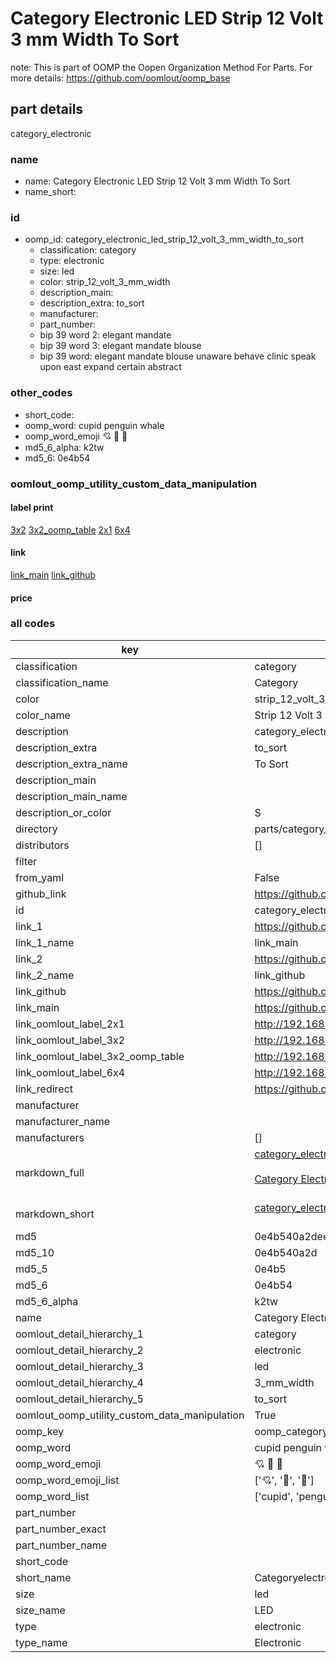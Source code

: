 # Category Electronic LED Strip 12 Volt 3 mm Width To Sort  

note: This is part of OOMP the Oopen Organization Method For Parts. For more details: https://github.com/oomlout/oomp_base

##  part details
  



category_electronic



### name
* name: Category Electronic LED Strip 12 Volt 3 mm Width To Sort
* name_short: 
### id
* oomp_id: category_electronic_led_strip_12_volt_3_mm_width_to_sort
  * classification: category
  * type: electronic
  * size: led
  * color: strip_12_volt_3_mm_width
  * description_main: 
  * description_extra: to_sort
  * manufacturer: 
  * part_number: 
  * bip 39 word 2: elegant mandate
  * bip 39 word 3: elegant mandate blouse
  * bip 39 word: elegant mandate blouse unaware behave clinic speak upon east expand certain abstract

### other_codes
* short_code: 
* oomp_word: cupid penguin whale
* oomp_word_emoji :cupid: :penguin: :whale:
* md5_6_alpha: k2tw
* md5_6: 0e4b54






### oomlout_oomp_utility_custom_data_manipulation
#### label print
[3x2](http://192.168.1.245:1112/?label=oomp%20k2tw)
[3x2_oomp_table](http://192.168.1.108:1112/?label=oomp%20k2tw)
[2x1](http://192.168.1.242:1112/?label=oomp%20k2tw)
[6x4](http://192.168.1.55:1112/?label=oomp%20k2tw)    

#### link

[link_main](https://github.com/oomlout/oomlout_oomp_version_1_messy/tree/main/parts/category_electronic_led_strip_12_volt_3_mm_width_to_sort) [link_github](https://github.com/oomlout/oomlout_oomp_version_1_messy/tree/main/parts/category_electronic_led_strip_12_volt_3_mm_width_to_sort)                             

#### price







### all codes 
| key | value |  
| --- | --- |  
| classification | category |  
| classification_name | Category |  
| color | strip_12_volt_3_mm_width |  
| color_name | Strip 12 Volt 3 mm Width |  
| description | category_electronic |  
| description_extra | to_sort |  
| description_extra_name | To Sort |  
| description_main |  |  
| description_main_name |  |  
| description_or_color | S  |  
| directory | parts/category_electronic_led_strip_12_volt_3_mm_width_to_sort |  
| distributors | [] |  
| filter |  |  
| from_yaml | False |  
| github_link | https://github.com/oomlout/oomlout_oomp_part_src/tree/main/parts/category_electronic_led_strip_12_volt_3_mm_width_to_sort |  
| id | category_electronic_led_strip_12_volt_3_mm_width_to_sort |  
| link_1 | https://github.com/oomlout/oomlout_oomp_version_1_messy/tree/main/parts/category_electronic_led_strip_12_volt_3_mm_width_to_sort |  
| link_1_name | link_main |  
| link_2 | https://github.com/oomlout/oomlout_oomp_version_1_messy/tree/main/parts/category_electronic_led_strip_12_volt_3_mm_width_to_sort |  
| link_2_name | link_github |  
| link_github | https://github.com/oomlout/oomlout_oomp_version_1_messy/tree/main/parts/category_electronic_led_strip_12_volt_3_mm_width_to_sort |  
| link_main | https://github.com/oomlout/oomlout_oomp_version_1_messy/tree/main/parts/category_electronic_led_strip_12_volt_3_mm_width_to_sort |  
| link_oomlout_label_2x1 | http://192.168.1.242:1112/?label=oomp%20k2tw |  
| link_oomlout_label_3x2 | http://192.168.1.245:1112/?label=oomp%20k2tw |  
| link_oomlout_label_3x2_oomp_table | http://192.168.1.108:1112/?label=oomp%20k2tw |  
| link_oomlout_label_6x4 | http://192.168.1.55:1112/?label=oomp%20k2tw |  
| link_redirect | https://github.com/oomlout/oomlout_oomp_version_1_messy/tree/main/parts/category_electronic_led_strip_12_volt_3_mm_width_to_sort |  
| manufacturer |  |  
| manufacturer_name |  |  
| manufacturers | [] |  
| markdown_full | [category_electronic_led_strip_12_volt_3_mm_width_to_sort](none)<br>[](none)<br>[Category Electronic Led Strip 12 Volt 3 Mm Width To Sort](none)<br><br> |  
| markdown_short | [category_electronic_led_strip_12_volt_3_mm_width_to_sort](none)<br><br> |  
| md5 | 0e4b540a2deefa18ac8a3ec63061c23c |  
| md5_10 | 0e4b540a2d |  
| md5_5 | 0e4b5 |  
| md5_6 | 0e4b54 |  
| md5_6_alpha | k2tw |  
| name | Category Electronic LED Strip 12 Volt 3 mm Width To Sort |  
| oomlout_detail_hierarchy_1 | category |  
| oomlout_detail_hierarchy_2 | electronic |  
| oomlout_detail_hierarchy_3 | led |  
| oomlout_detail_hierarchy_4 | 3_mm_width |  
| oomlout_detail_hierarchy_5 | to_sort |  
| oomlout_oomp_utility_custom_data_manipulation | True |  
| oomp_key | oomp_category_electronic_led_strip_12_volt_3_mm_width_to_sort |  
| oomp_word | cupid penguin whale |  
| oomp_word_emoji | :cupid: :penguin: :whale: |  
| oomp_word_emoji_list | [':cupid:', ':penguin:', ':whale:'] |  
| oomp_word_list | ['cupid', 'penguin', 'whale'] |  
| part_number |  |  
| part_number_exact |  |  
| part_number_name |  |  
| short_code |  |  
| short_name | Categoryelectronic |  
| size | led |  
| size_name | LED |  
| type | electronic |  
| type_name | Electronic |  
